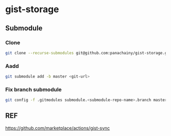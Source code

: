 # gist-storage

## Submodule

### Clone

```sh
git clone --recurse-submodules git@github.com:panachainy/gist-storage.git
```

### Aadd

```sh
git submodule add -b master <git-url>
```

### Fix branch submodule

```sh
git config -f .gitmodules submodule.<submodule-repo-name>.branch master
```

## REF

https://github.com/marketplace/actions/gist-sync
